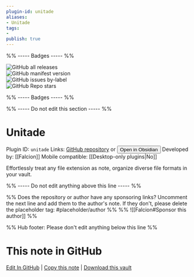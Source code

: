```yaml
---
plugin-id: unitade
aliases:
- Unitade
tags: 
- 
publish: true
---
```


%% ----- Badges ----- %%

![GitHub all releases](https://img.shields.io/github/downloads/Falcion/UnitadeOBSIDIAN/total?color=573E7A&logo=github&style=for-the-badge)   
![GitHub manifest version](https://img.shields.io/github/manifest-json/v/Falcion/UnitadeOBSIDIAN?color=573E7A&logo=github&style=for-the-badge)   
![GitHub issues by-label](https://img.shields.io/github/issues/Falcion/UnitadeOBSIDIAN/help%20wanted?color=573E7A&logo=github&style=for-the-badge)   
![GitHub Repo stars](https://img.shields.io/github/stars/Falcion/UnitadeOBSIDIAN?color=573E7A&logo=github&style=for-the-badge)

%% ----- Badges ----- %%

%% ----- Do not edit this section ----- %%

# Unitade

Plugin ID: `unitade`
Links: [GitHub repository](https://github.com/Falcion/UnitadeOBSIDIAN) or [<button id=HH>Open in Obsidian</button>](obsidian://show-plugin?id=unitade)
Developed by: [[Falcion]]
Mobile compatible: [[Desktop-only plugins|No]]

Effortlessly treat any file extension as note, organize diverse file formats in your vault.

%% ----- Do not edit anything above this line ----- %% 

%% Does the repository or author have any sponsoring links? Uncomment the next line and add them to the author's note. If they don't, please delete the placeholder tag: #placeholder/author %%
%% ![[Falcion#Sponsor this author]] %%

%% Hub footer: Please don't edit anything below this line %%

# This note in GitHub

<span class="git-footer">[Edit In GitHub](https://github.dev/obsidian-community/obsidian-hub/blob/main/02%20-%20Community%20Expansions/02.05%20All%20Community%20Expansions/Plugins/unitade.md "git-hub-edit-note") | [Copy this note](https://raw.githubusercontent.com/obsidian-community/obsidian-hub/main/02%20-%20Community%20Expansions/02.05%20All%20Community%20Expansions/Plugins/unitade.md "git-hub-copy-note") | [Download this vault](https://github.com/obsidian-community/obsidian-hub/archive/refs/heads/main.zip "git-hub-download-vault") </span>
